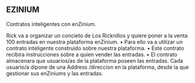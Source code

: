 ## EZINIUM ##

Contratos inteligentes con enZinium.

Rick va a organizar un concieto de Los Ricknillos y quiere poner a la venta 100 entradas en
nuestra plataforma enZinium.
• Para ello va a utilizar un contrato inteligente construido sobre nuestra plataforma.
• Este contrato recibira instrucciones sobre a quien vender las entradas.
• El contrato almacenara que usuarios/as de la plataforma poseen las entradas.
Cada usuario/a dipone de una Address /direccion en la plataforma, desde la
que gestionar sus enZiniums y las entradas.
